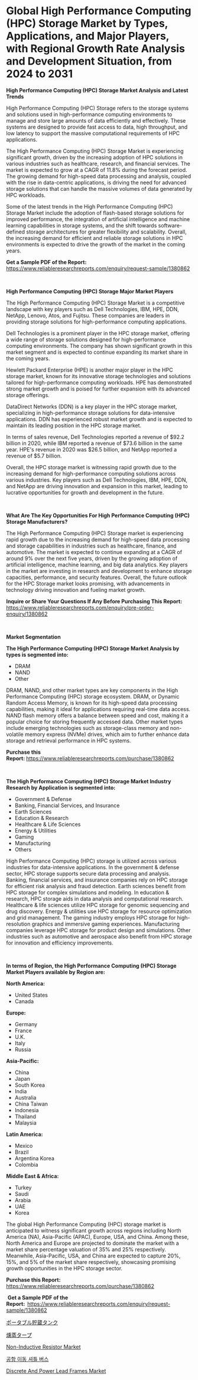 <p><h1>Global High Performance Computing (HPC) Storage Market by Types, Applications, and Major Players, with Regional Growth Rate Analysis and Development Situation, from 2024 to 2031</h1></p><p><strong>High Performance Computing (HPC) Storage Market Analysis and Latest Trends</strong></p>
<p><p>High Performance Computing (HPC) Storage refers to the storage systems and solutions used in high-performance computing environments to manage and store large amounts of data efficiently and effectively. These systems are designed to provide fast access to data, high throughput, and low latency to support the massive computational requirements of HPC applications.</p><p>The High Performance Computing (HPC) Storage Market is experiencing significant growth, driven by the increasing adoption of HPC solutions in various industries such as healthcare, research, and financial services. The market is expected to grow at a CAGR of 11.8% during the forecast period. The growing demand for high-speed data processing and analysis, coupled with the rise in data-centric applications, is driving the need for advanced storage solutions that can handle the massive volumes of data generated by HPC workloads.</p><p>Some of the latest trends in the High Performance Computing (HPC) Storage Market include the adoption of flash-based storage solutions for improved performance, the integration of artificial intelligence and machine learning capabilities in storage systems, and the shift towards software-defined storage architectures for greater flexibility and scalability. Overall, the increasing demand for efficient and reliable storage solutions in HPC environments is expected to drive the growth of the market in the coming years.</p></p>
<p><strong>Get a Sample PDF of the Report:&nbsp;</strong> <a href="https://www.reliableresearchreports.com/enquiry/request-sample/1380862">https://www.reliableresearchreports.com/enquiry/request-sample/1380862</a></p>
<p>&nbsp;</p>
<p><strong>High Performance Computing (HPC) Storage Major Market Players</strong></p>
<p><p>The High Performance Computing (HPC) Storage Market is a competitive landscape with key players such as Dell Technologies, IBM, HPE, DDN, NetApp, Lenovo, Atos, and Fujitsu. These companies are leaders in providing storage solutions for high-performance computing applications.</p><p>Dell Technologies is a prominent player in the HPC storage market, offering a wide range of storage solutions designed for high-performance computing environments. The company has shown significant growth in this market segment and is expected to continue expanding its market share in the coming years.</p><p>Hewlett Packard Enterprise (HPE) is another major player in the HPC storage market, known for its innovative storage technologies and solutions tailored for high-performance computing workloads. HPE has demonstrated strong market growth and is poised for further expansion with its advanced storage offerings.</p><p>DataDirect Networks (DDN) is a key player in the HPC storage market, specializing in high-performance storage solutions for data-intensive applications. DDN has experienced robust market growth and is expected to maintain its leading position in the HPC storage market.</p><p>In terms of sales revenue, Dell Technologies reported a revenue of $92.2 billion in 2020, while IBM reported a revenue of $73.6 billion in the same year. HPE's revenue in 2020 was $26.5 billion, and NetApp reported a revenue of $5.7 billion.</p><p>Overall, the HPC storage market is witnessing rapid growth due to the increasing demand for high-performance computing solutions across various industries. Key players such as Dell Technologies, IBM, HPE, DDN, and NetApp are driving innovation and expansion in this market, leading to lucrative opportunities for growth and development in the future.</p></p>
<p>&nbsp;</p>
<p><strong>What Are The Key Opportunities For High Performance Computing (HPC) Storage Manufacturers?</strong></p>
<p><p>The High Performance Computing (HPC) Storage market is experiencing rapid growth due to the increasing demand for high-speed data processing and storage capabilities in industries such as healthcare, finance, and automotive. The market is expected to continue expanding at a CAGR of around 9% over the next five years, driven by the growing adoption of artificial intelligence, machine learning, and big data analytics. Key players in the market are investing in research and development to enhance storage capacities, performance, and security features. Overall, the future outlook for the HPC Storage market looks promising, with advancements in technology driving innovation and fueling market growth.</p></p>
<p><strong>Inquire or Share Your Questions If Any Before Purchasing This Report:</strong> <a href="https://www.reliableresearchreports.com/enquiry/pre-order-enquiry/1380862">https://www.reliableresearchreports.com/enquiry/pre-order-enquiry/1380862</a></p>
<p>&nbsp;</p>
<p><strong>Market Segmentation</strong></p>
<p><strong>The High Performance Computing (HPC) Storage Market Analysis by types is segmented into:</strong></p>
<p><ul><li>DRAM</li><li>NAND</li><li>Other</li></ul></p>
<p><p>DRAM, NAND, and other market types are key components in the High Performance Computing (HPC) storage ecosystem. DRAM, or Dynamic Random Access Memory, is known for its high-speed data processing capabilities, making it ideal for applications requiring real-time data access. NAND flash memory offers a balance between speed and cost, making it a popular choice for storing frequently accessed data. Other market types include emerging technologies such as storage-class memory and non-volatile memory express (NVMe) drives, which aim to further enhance data storage and retrieval performance in HPC systems.</p></p>
<p><strong>Purchase this Report:&nbsp;</strong><a href="https://www.reliableresearchreports.com/purchase/1380862">https://www.reliableresearchreports.com/purchase/1380862</a></p>
<p>&nbsp;</p>
<p><strong>The High Performance Computing (HPC) Storage Market Industry Research by Application is segmented into:</strong></p>
<p><ul><li>Government & Defense</li><li>Banking, Financial Services, and Insurance</li><li>Earth Sciences</li><li>Education & Research</li><li>Healthcare & Life Sciences</li><li>Energy & Utilities</li><li>Gaming</li><li>Manufacturing</li><li>Others</li></ul></p>
<p><p>High Performance Computing (HPC) storage is utilized across various industries for data-intensive applications. In the government & defense sector, HPC storage supports secure data processing and analysis. Banking, financial services, and insurance companies rely on HPC storage for efficient risk analysis and fraud detection. Earth sciences benefit from HPC storage for complex simulations and modeling. In education & research, HPC storage aids in data analysis and computational research. Healthcare & life sciences utilize HPC storage for genomic sequencing and drug discovery. Energy & utilities use HPC storage for resource optimization and grid management. The gaming industry employs HPC storage for high-resolution graphics and immersive gaming experiences. Manufacturing companies leverage HPC storage for product design and simulations. Other industries such as automotive and aerospace also benefit from HPC storage for innovation and efficiency improvements.</p></p>
<p>&nbsp;</p>
<p><strong>In terms of Region, the High Performance Computing (HPC) Storage Market Players available by Region are:</strong></p>
<p>
    <p> <strong> North America: </strong>
        <ul>
            <li>United States</li>
            <li>Canada</li>
        </ul>
        </p> 
    <p> <strong> Europe: </strong>
        <ul>
            <li>Germany</li>
            <li>France</li>
            <li>U.K.</li>
            <li>Italy</li>
            <li>Russia</li>
        </ul>
        </p> 
    <p> <strong> Asia-Pacific: </strong>
        <ul>
            <li>China</li>
            <li>Japan</li>
            <li>South Korea</li>
            <li>India</li>
            <li>Australia</li>
            <li>China Taiwan</li>
            <li>Indonesia</li>
            <li>Thailand</li>
            <li>Malaysia</li>
        </ul>
        </p> 
    <p> <strong> Latin America: </strong>
        <ul>
            <li>Mexico</li>
            <li>Brazil</li>
            <li>Argentina Korea</li>
            <li>Colombia</li>
        </ul>
        </p> 
    <p> <strong> Middle East & Africa: </strong>
        <ul>
            <li>Turkey</li>
            <li>Saudi</li>
            <li>Arabia</li>
            <li>UAE</li>
            <li>Korea</li>
        </ul>
    </p>
    </p>
<p><p>The global High Performance Computing (HPC) storage market is anticipated to witness significant growth across regions including North America (NA), Asia-Pacific (APAC), Europe, USA, and China. Among these, North America and Europe are projected to dominate the market with a market share percentage valuation of 35% and 25% respectively. Meanwhile, Asia-Pacific, USA, and China are expected to capture 20%, 15%, and 5% of the market share respectively, showcasing promising growth opportunities in the HPC storage sector.</p></p>
<p><strong>Purchase this Report: </strong><a href="https://www.reliableresearchreports.com/purchase/1380862">https://www.reliableresearchreports.com/purchase/1380862</a></p>
<p>&nbsp;<strong>Get a Sample PDF of the Report:&nbsp;&nbsp;</strong><a href="https://www.reliableresearchreports.com/enquiry/request-sample/1380862">https://www.reliableresearchreports.com/enquiry/request-sample/1380862</a></p>
<p><strong></strong></p>
<p><p><a href="https://github.com/KaydenJohns1964/Market-Research-Report-List-1/blob/main/183913312633.md">ポータブル貯蔵タンク</a></p><p><a href="https://github.com/marbadji/Market-Research-Report-List-1/blob/main/284491812632.md">燻蒸タープ</a></p><p><a href="https://github.com/josesg55/Market-Research-Report-List-2/blob/main/non-inductive-resistor-market.md">Non-Inductive Resistor Market</a></p><p><a href="https://medium.com/@angelardelean202220221/%EA%B3%B5%ED%95%AD-%EC%9D%B4%EC%86%A1-%EC%85%94%ED%8B%80-%EB%B2%84%EC%8A%A4-%EC%8B%9C%EC%9E%A5-%EA%B7%9C%EB%AA%A8-%EC%97%B0%ED%8F%89%EA%B7%A0-%EC%84%B1%EC%9E%A5%EB%A5%A0-%ED%8A%B8%EB%A0%8C%EB%93%9C-2024-2030-71a46b9c24b6">공항 이동 셔틀 버스</a></p><p><a href="https://github.com/mancsybtousav/Market-Research-Report-List-1/blob/main/discrete-and-power-lead-frames-market.md">Discrete And Power Lead Frames Market</a></p></p>